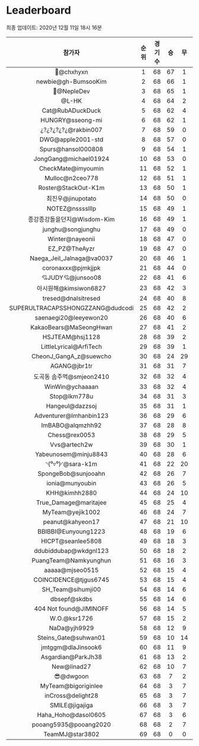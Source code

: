 # Leaderboard
최종 업데이트: 2020년 12월 11일 18시 16분




| 참가자 | 순위 | 경기수 | 승 | 무 | 패 | 승점 |
|:---:|:---:|:---:|:---:|:---:|:---:|:---:|
| 👑@chxhyxn | 1 | 68 | 67 | 1 | 0 | 202 |
| newbie@gh-BumsooKim | 2 | 68 | 66 | 1 | 1 | 199 |
| 💸@NepleDev | 3 | 68 | 65 | 1 | 2 | 196 |
| @L-HK | 4 | 68 | 64 | 2 | 2 | 194 |
| Cat@RubADuckDuck | 5 | 68 | 62 | 4 | 2 | 190 |
| HUNGRY@sseong-mi | 6 | 68 | 62 | 1 | 5 | 187 |
| ¿?¿?¿?¿?¿@rakbin007 | 7 | 68 | 59 | 0 | 9 | 177 |
| DWG@apple2001-std | 8 | 68 | 57 | 0 | 11 | 171 |
| Spurs@hansol000808 | 9 | 68 | 54 | 1 | 13 | 163 |
| JongGang@michael01924 | 10 | 68 | 53 | 0 | 15 | 159 |
| CheckMate@imyoumin | 11 | 68 | 52 | 1 | 15 | 157 |
| Mulloc@n2ceo778 | 12 | 68 | 51 | 1 | 16 | 154 |
| Roster@StackOut-K1m | 13 | 68 | 50 | 1 | 17 | 151 |
| 최진우@jinupotato | 14 | 68 | 50 | 0 | 18 | 150 |
| NOTEZ@nsssslllp | 15 | 68 | 49 | 1 | 18 | 148 |
| 종강종강돌을던지@Wisdom-Kim | 16 | 68 | 49 | 1 | 18 | 148 |
| junghu@songjunghu | 17 | 68 | 49 | 0 | 19 | 147 |
| Winter@nayeonii | 18 | 68 | 47 | 0 | 21 | 141 |
| EZ_PZ@TheAyzr | 19 | 68 | 47 | 0 | 21 | 141 |
| Naega_Jeil_Jalnaga@va0037 | 20 | 68 | 46 | 1 | 21 | 139 |
| coronaxxx@pjmkjjpk | 21 | 68 | 44 | 0 | 24 | 132 |
| 💘JUDY💘@junsoo08 | 22 | 68 | 41 | 6 | 21 | 129 |
| 아시원해@kimsiwon6827 | 23 | 68 | 42 | 3 | 23 | 129 |
| tresed@dnalsitresed | 24 | 68 | 40 | 8 | 20 | 128 |
| SUPERULTRACAPSSHONGZZANG@dudcodi | 25 | 68 | 42 | 2 | 24 | 128 |
| saenaegi20@leeyewon20 | 26 | 68 | 40 | 6 | 22 | 126 |
| KakaoBears@MaSeongHwan | 27 | 68 | 41 | 2 | 25 | 125 |
| HSJTEAM@hsj1128 | 28 | 68 | 39 | 2 | 27 | 119 |
| LittleLyrical@ArfiTech | 29 | 68 | 39 | 1 | 28 | 118 |
| CheonJ_GangA_z@suewcho | 30 | 68 | 24 | 29 | 15 | 101 |
| AGANG@jbr1tr | 31 | 68 | 31 | 7 | 30 | 100 |
| 도곡동 솜주먹@smjeon2410 | 32 | 68 | 32 | 4 | 32 | 100 |
| WinWin@ychaaaan | 33 | 68 | 32 | 4 | 32 | 100 |
| Stop@lkm778u | 34 | 68 | 31 | 3 | 34 | 96 |
| Hangeul@dazzsoj | 35 | 68 | 31 | 1 | 36 | 94 |
| Adventurer@Imhanbin123 | 36 | 68 | 29 | 6 | 33 | 93 |
| ImBABO@alqmzhh92 | 37 | 68 | 28 | 8 | 32 | 92 |
| Chess@rex0053 | 38 | 68 | 29 | 5 | 34 | 92 |
| Vvs@artech2w | 39 | 68 | 30 | 1 | 37 | 91 |
| Yabeunosem@minju8843 | 40 | 68 | 28 | 6 | 34 | 90 |
| ◝(⁰▿⁰)◜@sara-k1m | 41 | 68 | 22 | 20 | 26 | 86 |
| SpongeBob@sunjooahn | 42 | 68 | 26 | 7 | 35 | 85 |
| ionia@munyoubin | 43 | 68 | 26 | 5 | 37 | 83 |
| KHH@kimhh2880 | 44 | 68 | 24 | 10 | 34 | 82 |
| True_Damage@maritajee | 45 | 68 | 25 | 4 | 39 | 79 |
| MyTeam@yejik1002 | 46 | 68 | 24 | 7 | 37 | 79 |
| peanut@kahyeon17 | 47 | 68 | 21 | 10 | 37 | 73 |
| BBIBBI@Eunyoung1223 | 48 | 68 | 19 | 6 | 43 | 63 |
| HICPT@seanlee5808 | 49 | 68 | 18 | 3 | 47 | 57 |
| ddubiddubap@wkdgnl123 | 50 | 68 | 18 | 2 | 48 | 56 |
| PuangTeam@Namkyunghun | 51 | 68 | 16 | 3 | 49 | 51 |
| aaaaa@mjseo0515 | 52 | 68 | 15 | 4 | 49 | 49 |
| COINCIDENCE@tjgus6745 | 53 | 68 | 15 | 4 | 49 | 49 |
| SH_Team@sihumji00 | 54 | 68 | 14 | 6 | 48 | 48 |
| dbsepf@skdbs | 55 | 68 | 14 | 6 | 48 | 48 |
| 404 Not found@JIMINOFF | 56 | 68 | 14 | 5 | 49 | 47 |
| W.O.@ksr1726 | 57 | 68 | 15 | 2 | 51 | 47 |
| NaDa@yjh9929 | 58 | 68 | 12 | 9 | 47 | 45 |
| Steins_Gate@suhwan01 | 59 | 68 | 10 | 14 | 44 | 44 |
| jmtggm@dlaJinsook6 | 60 | 68 | 11 | 9 | 48 | 42 |
| Asgardian@ParkJh38 | 61 | 68 | 13 | 2 | 53 | 41 |
| New@linad27 | 62 | 68 | 10 | 7 | 51 | 37 |
| 😎@dwgoon | 63 | 68 | 7 | 2 | 59 | 23 |
| MyTeam@bigoriginlee | 64 | 68 | 3 | 7 | 58 | 16 |
| inCross@delight28 | 65 | 68 | 3 | 7 | 58 | 16 |
| SMILE@jigajiga | 66 | 68 | 3 | 7 | 58 | 16 |
| Haha_Hoho@dasol0605 | 67 | 68 | 3 | 6 | 59 | 15 |
| pooang5935@pooang2020 | 68 | 68 | 2 | 7 | 59 | 13 |
| TeamMJ@star3802 | 69 | 68 | 0 | 0 | 68 | 0 |